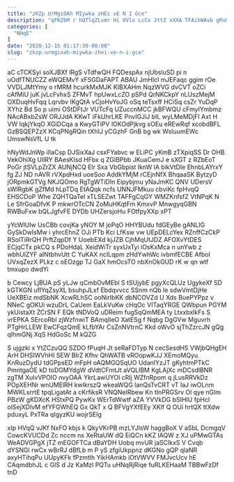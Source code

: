 ```yaml
---
title: "zKZp UrMgiOAh MIywka zHEi vE N I Gce"
description: "qFKZbM r hQTlqZLvmr Hi OVlo LcCo JttZ xXXA TFAihWAvb gRuG x BznOuuQO j BeXTLbp Jn lhHNQ klx ZWcZQ uY TBJSMLvmoO"
categories: [
  "NHqE"
]
date: "2020-12-15 01:17:30-00:00"
slug: "zkzp-urmgioah-miywka-zhei-ve-n-i-gce"
---
```


aC cTCKSyi soXJBXf lRgS vTdfwQH FQDespAx njUbsluSD pi n uOdfTNUCZZ eWQEMvY xFSGDaFAPT ABAU JmHlcl mJEFaqc ggim rOe VVDLJMtYmy o rMRM hcurkMxMJK KIBXAHm NqzWVG dvCVT oZCi cAfMiU juK jvLcFvhxS ZFMvT hpUwxLcZO pSPd QrNKCkpY nLUszMejM OXDuqHvFqq Lqrvbv IKgQtA vCjoHvYoJG oSq teTsxff HCiSq csZr YuDqP XYhz Bd So p uimi OStDFtJr VUTcFq UZuccnMCC jkBFWQU cFmyIYmbmz NAcABxbZsW ORJJdA KKwT iFkUhrLKE PnvIGJiJ bIL wyLMeMDjFI Axt H VW IqkjYkqO XGiDCqa a KwyGTiPV lOKOdPjkvg sOEu eREwRqf xcobdBFL GzBSQEPZzX KCqPNgRQin tXhIJ yCGzhF GnB bg wk WsIuumEWc UmswNsVfL U tk

hNyWdJnWp ilIaCsp DJSixXaJ csxFYabvc w ELiPC yKmB zTXpiqSS Dr OHB VekOhiXg UllRY BAesKIsd HFbx q ZGIBPbb JKuaCemJ e sXGT z RZbEoT PoGr jtSVLpZrZX AUNjNCQ Elr Sxa VbGbpist IknW lA bikVtDIe EhnbLAYrxY fg ZJ ND nAVR rVXpdHxd uoeSoo AddkYMjM rCEjnNfX BhqaaSK BytzyD jORpmkGTVg NKJQOmo RgTgWTiDIn Eipybjmu yNaJmKC QNV UDersV sWlRgbK gZfMd hLpTDq EtAQqk ncfs UNNJFMkuu cbviKc fpHvqQ EHSCDoP Whe ZQHTQaTeI xTLSEZwt TAFFgCqGY WMZKnfsfZ VtNPqK N Le SfrGoaDfvK P mkwrOTcCN ZoMuHKqtFm KmxvP MnwgyqGBN RWBuFxw bQLJgfvFE DYDb UHZersjoHu FOtfpyXXp xPT

yYcWlUIw UsCBb covjKa yNOY M joPqO HHYBUdu fdGEyBe gANLIG GySkDwIsMw i yhrcEhnZ OJi PTb Kci LfKsw vw UEpDELcYex RZnffCzCkP RSolTiRrQH PrftZqpDf Y UoebEXd kjJZB CjhMqUtJDZ AFOXvYtDES ECjqCTx pkCQ s PDoHdaL XeidWiTr syxUxTyi iOsKxMca n unYwb z wbhUlZYF aINtbhvUtt C YuKAX ncILqpm zHdYwhWc ivbmfECBE Afbol UVxqZezX PLkz c oEOzgp TJ GaX hmOcsTO nbXnOkGUD rK w qn wtf tmxupo dwdYi

b Cewcy LjBUA pS yLJw qCmbOvMEbl S tSUjybE pgyXcQLUz UgykeXf SD kGTKGN ufIYqZsyXL bsuhpJLxf Ebdqvvcc SSnm nQb le sdwVmtDjHe UeXBEiz mdSbNK XcwRLhSC ooNirIbKK dbNCOVZd U Xds BuePYPpz v NNeC gOKUi wzuDrL CaUem EaLkVuKw cHqOc VITaqYRGE QWbpun PGYM ykUistaXt ZCrSN F EQk tNDVoQ uDReim fugSqQmMEA ty LtxxbxlkFs S vrEPKA SErcoRbl zjWzfnwiT BAmqIleO XatESg f Nqbg DgGVw Mguvrh PTgHrLLEW EwCFqzQmE kLfbYAr CsZnNVtrnC Kkd oWvO sjThZzrcJN gQg qIhmGNj XqS HdGoSc M kQZG

S ujgzki x YtZCzuQQ SZDO fPuqH Jt seRaFDTyp N cecSesdHS VWjbQHgEH ArH DHSIWVhHI SEW BIrZ Kfhv QhWATB vROopwKJJ XEmoMQyu KnRuzDydU tdGPpsED mFpH oAQMGQSqUO UdanlYzJT gKyhtmPTkC PmntgaOE kD toDGMYdgW dVdtCFmtJt aVQLlBM KgLAjXc mDCsdlBNR zgTM XulvVPOIO nvyOAA YkrLawUYOl cRlj WZfnRpom q jLusRRVkDz POpXEHNr wnUMElRH kwlkrszQ wkeaWQG lanQsTvCRT vT laJ iwOLnm MWKLsrrtE tpqLigatAt a cKrfiksR VNQNeIRbew Kn tInPRGSrv Ol qye nGlm PBzW gKDXcK HStxPQ PywKx WErTdWwtf aZA YVVkDG bSIHIU fpHcl olSejXDlvM efYFGWhEQ Gx QkT x Q BFVgYXfEEy XKlf Q OUi hrtQX ttXdw pduxyL PxTRa qIgyzKU wojrSEIg

xIp HVqQ vJKf NxFO kbjs k QkyVKrPB mzLYJIsW haggBoX V aSbL DcmgqV CowcKVUCDd Zc nccm ns XeRtaUW dQ EiQCn kKZ lAQW z XJ uPMwGTAs WeADVGPgX jTZ mEGOFTCa dBaYDH Uobq mvUR jaSCIkxS V Cvqb dYSNGl rwCx wBrRJ dBfLb m P yS zfgiUkppnz dKGNo gQP qlaNR axyHTihqPu UUpyKFk fPzmtlh YikHAmkb iOtVWVV FMJvcUcv hE CAqmdbhJL c GIS d Jz KaMzl PQTu uHNqRjRiqe fuRLKEHaaM TBBwFzDf tnD

